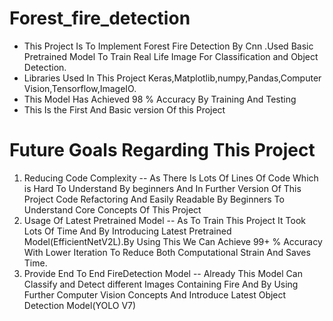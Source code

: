 # Forest_fire_detection
 - This Project Is To Implement Forest Fire Detection By Cnn .Used Basic Pretrained Model  To Train Real Life Image For Classification and Object Detection.
 - Libraries Used In This Project Keras,Matplotlib,numpy,Pandas,Computer Vision,Tensorflow,ImageIO.
 - This Model Has Achieved 98 % Accuracy By Training And Testing 
 - This Is the First And Basic version Of this Project 
 
 # Future Goals Regarding This Project
  1. Reducing Code Complexity -- As There Is Lots Of Lines Of Code Which is Hard To Understand By beginners And In Further Version Of This Project Code Refactoring And Easily Readable By Beginners To Understand Core Concepts Of This Project 
  2. Usage Of Latest Pretrained Model -- As To Train This Project It Took Lots Of Time And By Introducing Latest Pretrained Model(EfficientNetV2L).By Using This We Can Achieve 99+ % Accuracy With Lower Iteration To Reduce Both Computational Strain And Saves Time.
  3.  Provide End To End FireDetection Model -- Already This Model Can Classify and Detect different Images Containing Fire And By Using Further Computer Vision Concepts And Introduce Latest Object Detection Model(YOLO V7) 
